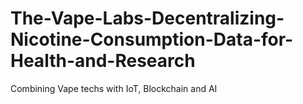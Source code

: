 # The-Vape-Labs-Decentralizing-Nicotine-Consumption-Data-for-Health-and-Research
Combining Vape techs with IoT, Blockchain and AI
